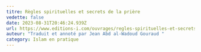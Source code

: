 ```yaml
---
titre: Règles spirituelles et secrets de la prière
vedette: false
date: 2023-08-31T20:46:24.939Z
url: https://www.editions-i.com/ouvrages/regles-spirituelles-et-secrets-de-la-priere-63.htm
auteur: "Traduit et annoté par Jean Abd al-Wadoud Gouraud "
category: Islam en pratique
---
```

